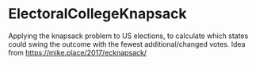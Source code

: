# ElectoralCollegeKnapsack
Applying the knapsack problem to US elections, to calculate which states could swing the outcome with the fewest additional/changed votes. Idea from https://mike.place/2017/ecknapsack/
